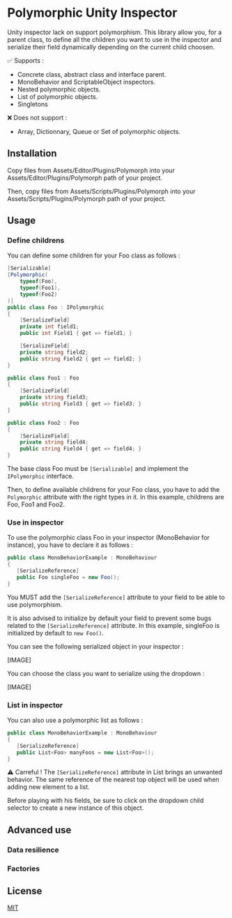 # Polymorphic Unity Inspector

Unity inspector lack on support polymorphism. This library allow you, for a parent class, to define all the children you want to use in the inspector and serialize their field dynamically depending on the current child choosen.

:white_check_mark: Supports :
* Concrete class, abstract class and interface parent.
* MonoBehavior and ScriptableObject inspectors.
* Nested polymorphic objects.
* List of polymorphic objects.
* Singletons

:x: Does not support :
* Array, Dictionnary, Queue or Set of polymorphic objects.

## Installation

Copy files from Assets/Editor/Plugins/Polymorph into your Assets/Editor/Plugins/Polymorph path of your project.

Then, copy files from Assets/Scripts/Plugins/Polymorph into your Assets/Scripts/Plugins/Polymorph path of your project.

## Usage

### Define childrens

You can define some children for your Foo class as follows :

```csharp
[Serializable]
[Polymorphic(
    typeof(Foo),
    typeof(Foo1),
    typeof(Foo2)
)]
public class Foo : IPolymorphic
{
    [SerializeField]
    private int field1;
    public int Field1 { get => field1; }

    [SerializeField]
    private string field2;
    public string Field2 { get => field2; }
}

public class Foo1 : Foo
{
    [SerializeField]
    private string field3;
    public string Field3 { get => field3; }
}

public class Foo2 : Foo
{
    [SerializeField]
    private string field4;
    public string Field4 { get => field4; }
}
```
The base class Foo must be ```[Serializable]``` and implement the ```IPolymorphic``` interface.

Then, to define available childrens for your Foo class, you have to add the ```Polymorphic``` attribute with the right types in it. In this example, childrens are Foo, Foo1 and Foo2.

### Use in inspector

To use the polymorphic class Foo in your inspector (MonoBehavior for instance), you have to declare it as follows :

```csharp
public class MonoBehaviorExample : MonoBehaviour
{
   [SerializeReference]
   public Foo singleFoo = new Foo();
}
```

You MUST add the ```[SerializeReference]``` attribute to your field to be able to use polymorphism.

It is also advised to initialize by default your field to prevent some bugs related to the ```[SerializeReference]``` attribute. In this example, singleFoo is initialized by default to ```new Foo()```.

You can see the following serialized object in your inspector :

[IMAGE]

You can choose the class you want to serialize using the dropdown :

[IMAGE]

### List in inspector

You can also use a polymorphic list as follows :

```csharp
public class MonoBehaviorExample : MonoBehaviour
{
   [SerializeReference]
   public List<Foo> manyFoos = new List<Foo>();
}
```
:warning: Carreful ! The ```[SerializeReference]``` attribute in List brings an unwanted behavior. The same reference of the nearest top object will be used when adding new element to a list.

Before playing with his fields, be sure to click on the dropdown child selector to create a new instance of this object.

## Advanced use

### Data resilience

### Factories

## License
[MIT](https://choosealicense.com/licenses/mit/)
